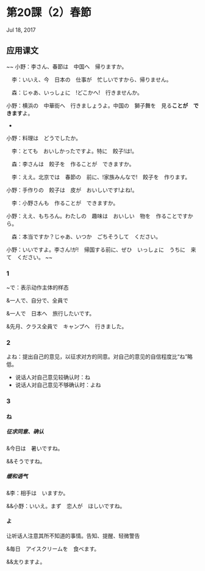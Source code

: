 # 第20課（2）春節
Jul 18, 2017

## 应用课文
~~
小野：李さん、春節は　中国へ　帰りますか。

　李：いいえ、今　日本の　仕事が　忙しいですから、帰りません。

　森：じゃあ、いっしょに　!どこかへ!　行きませんか。

小野：横浜の　中華街へ　行きましょうよ。中国の　獅子舞を　見る**ことが　できます**よ。

-

小野：料理は　どうでしたか。

　李：とても　おいしかったですよ。特に　餃子!は!。

　森：李さんは　餃子を　作ることが　できますか。

　李：ええ。北京では　春節の　前に、!家族みんなで!　餃子を　作ります。

小野：手作りの　餃子は　皮が　おいしいです!よね!。

　李：小野さんも　作ることが　できますか。

小野：ええ、もちろん。わたしの　趣味は　おいしい　物を　作ることですから。

　森：本当ですか？じゃあ、いつか　ごちそうして　ください。

小野：いいですよ。李さん!が!　帰国する前に、ぜひ　いっしょに　うちに　来て　ください。
~~

### 1
~で：表示动作主体的样态

&一人で、自分で、全員で

&一人で　日本へ　旅行したいです。

&先月、クラス全員で　キャンプへ　行きました。

### 2
よね：提出自己的意见，以征求对方的同意。对自己的意见的自信程度比“ね”略低。

- 说话人对自己意见较确认时：ね
- 说话人对自己意见不够确认时：よね 

### 3
#### ね
##### 征求同意、确认
&今日は　暑いですね。

&&そうですね。

##### 缓和语气
&李：相手は　いますか。

&&小野：いいえ。まず　恋人が　ほしいですね。

#### よ
让听话人注意其所不知道的事情。告知、提醒、轻微警告

&毎日　アイスクリームを　食べます。

&&太りますよ。
